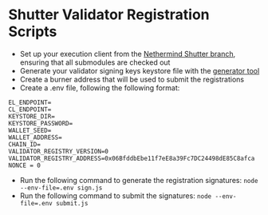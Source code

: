 # Shutter Validator Registration Scripts

- Set up your execution client from the [Nethermind Shutter branch](https://github.com/NethermindEth/nethermind/tree/da931d84f900e93883134d7073e871434982ac6a), ensuring that all submodules are checked out
- Generate your validator signing keys keystore file with the [generator tool](https://github.com/gnosischain/validator-data-generator/tree/master)
- Create a burner address that will be used to submit the registrations
- Create a .env file, following the following format:
```
EL_ENDPOINT=
CL_ENDPOINT=
KEYSTORE_DIR=
KEYSTORE_PASSWORD=
WALLET_SEED=
WALLET_ADDRESS=
CHAIN_ID=
VALIDATOR_REGISTRY_VERSION=0
VALIDATOR_REGISTRY_ADDRESS=0x06BfddbEbe11f7eE8a39Fc7DC24498dE85C8afca
NONCE = 0
```
- Run the following command to generate the registration signatures: `node --env-file=.env sign.js`
- Run the following command to submit the signatures: `node --env-file=.env submit.js`

